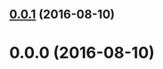 <a name="0.0.1"></a>
## [0.0.1](https://github.com/TylorS/bubbleup-plugin-build-rollup-buble/compare/v0.0.0...v0.0.1) (2016-08-10)



<a name="0.0.0"></a>
# 0.0.0 (2016-08-10)



